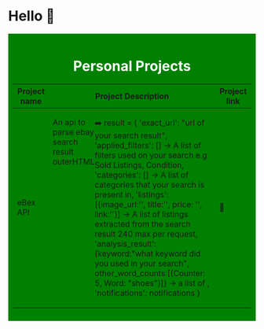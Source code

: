 # Hello 👋

<div style="background-color: green; padding: 10px; color: #fff; text-align: center;">
  <h1>Personal Projects</h1>
  <table>
    <thead>
      <tr>
        <th>Project name</th>
        <th style="width: "100px";">Project Description</th>
        <th>Project link</th>
      </tr>
    </thead>
    <tbody>
      <tr>
        <td>
          <span style="display: flex;">
            eBex API
          </span>
        </td>
        <td>
          <span style="display: flex;">
            <p>An api to parse ebay search result outerHTML</p>
            <p>➡️  result = {
                  'exact_url': "url of your search result",
                  'applied_filters': [] -> A list of filters used on your search e.g Sold Listings, Condition,
                  'categories': [] -> A list of categories that your search is present in,
                  'listings': [{image_url:'', title:'', price: '', link:''}] -> A list of listings extracted from the search result 240 max per request,
                  'analysis_result': {keyword:"what keyword did you used in your search", other_word_counts:[{Counter: 5, Word: "shoes"}]} -> a list of ,
                  'notifications': notifications
              }
             </p>
          </span>
        </td>
        <td>
          <span style="display: flex; text-align: center;">
            <a href='http://wcawasa.pythonanywhere.com/'style="text-decoration: none;" >🔗</a>
          </span>
        </td>
      </tr>
      <!-- Add more rows as needed -->
    </tbody>
  </table>
</div>
